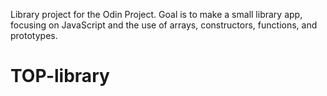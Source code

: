 Library project for the Odin Project. Goal is to make a small library app, focusing on JavaScript and the use of arrays, constructors, functions, and prototypes.

# TOP-library